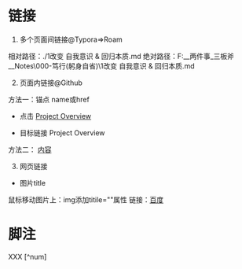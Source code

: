 # 链接

1. 多个页面间链接@Typora=>Roam

相对路径：./1改变 自我意识 & 回归本质.md
绝对路径：F:\__两件事_三板斧\__Notes\000-笃行(躬身自省)\1改变 自我意识 & 回归本质.md



2. 页面内链接@Github

方法一：锚点 name或href

- 点击 [Project Overview](#Overview)

- 目标链接 <a name="Overview">Project Overview </a>

方法二：
<a href="地址" title="标题">内容</a>



3. 网页链接

[]()



- 图片title

鼠标移动图片上：img添加titile=""属性
链接：<a href="https://www.baidu.com" target="_blank">百度</a>







# 脚注

XXX [^num]





































